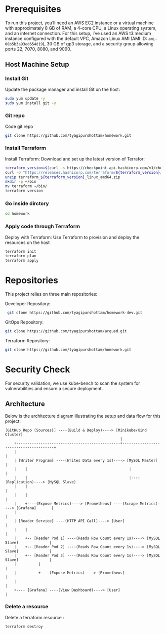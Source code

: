# Prerequisites

To run this project, you’ll need an AWS EC2 instance or a virtual machine with approximately 8 GB of RAM, a 4-core CPU, a Linux operating system, and an internet connection. For this setup, I’ve used an AWS t3.medium instance configured with the default VPC, Amazon Linux AMI (AMI ID: `ami-08b5b3a93ed654d19`), 30 GB of gp3 storage, and a security group allowing ports 22, 7070, 8080, and 9090.

## Host Machine Setup

### Install Git
Update the package manager and install Git on the host:
```bash
sudo yum update -y
sudo yum install git -y
```
### Git repo
Code git repo
```bash
git clone https://github.com/tyagipurshottam/homework.git
```
### Install Terraform
Install Terraform: Download and set up the latest version of Terrafor:
```bash
terraform_version=$(curl -s https://checkpoint-api.hashicorp.com/v1/check/terraform | jq -r '.current_version')
curl -O "https://releases.hashicorp.com/terraform/${terraform_version}/terraform_${terraform_version}_linux_amd64.zip"
unzip terraform_${terraform_version}_linux_amd64.zip
mkdir -p ~/bin
mv terraform ~/bin/
terraform version
```
### Go inside dirctory
```bash
cd homework
```
### Apply code through Terraform
Deploy with Terraform: Use Terraform to provision and deploy the resources on the host
```bash
terraform init
terraform plan
terraform apply
```
# Repositories
This project relies on three main repositories:


Developer Repository:
```bash
 git clone https://github.com/tyagipurshottam/homework-dev.git
```
GitOps Repository:
```bash
git clone https://github.com/tyagipurshottam/argued.git
```
Terraform Repository:
```bash
git clone https://github.com/tyagipurshottam/homework.git
```

# Security Check

For security validation, we use kube-bench to scan the system for vulnerabilities and ensure a secure deployment.

## Architecture

Below is the architecture diagram illustrating the setup and data flow for this project:
```
[GitHub Repo (Sources)] ----(Build & Deploy)----> [Minikube/Kind Cluster]
                                                    |
    +-----------------------------------------------+---------------------------------------+
    |                                                                                       |
    | [Writer Program] ----(Writes Data every 1s)----> [MySQL Master]                       |
    |    |                                              |                                   |
    |    |                                              |----(Replication)----> [MySQL Slave]
    |    |                                                                                 |
    |    |                                                                                 |
    |    +----(Expose Metrics)----> [Prometheus] ----(Scrape Metrics)----> [Grafana]       |
    |                                                                                      |
    | [Reader Service] ----(HTTP API Call)----> [User]                                     |
    |    |                                                                                 |
    |    +-- [Reader Pod 1] ----(Reads Row Count every 1s)----> [MySQL Slave]              |
    |    +-- [Reader Pod 2] ----(Reads Row Count every 1s)----> [MySQL Slave]              |
    |    +-- [Reader Pod 3] ----(Reads Row Count every 1s)----> [MySQL Slave]              |
    |          |                                                                           |
    |          +----(Expose Metrics)----> [Prometheus]                                     |
    |                                                                                      |
    +---- [Grafana] ----(View Dashboard)----> [User]                                       |

```
### Delete a resource 
Delete a terraform resource :
```bash
terraform destroy
```
